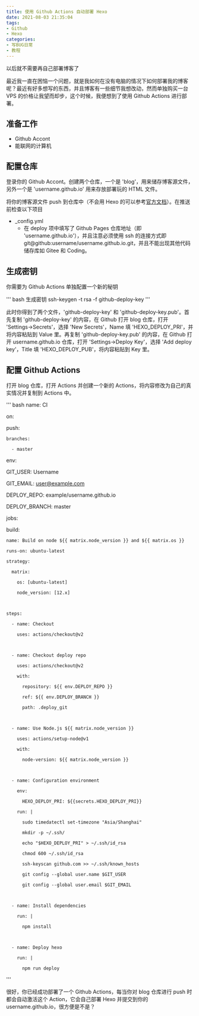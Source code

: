 ```yaml
---
title: 使用 Github Actions 自动部署 Hexo
date: 2021-08-03 21:35:04
tags:
- Github
- Hexo
categories:
- 写BUG日常
- 教程
---
```

以后就不需要再自己部署博客了
<!--more-->
最近我一直在困恼一个问题，就是我如何在没有电脑的情况下如何部署我的博客呢？最近有好多想写的东西，并且博客有一些细节我想改动，然而单独购买一台 VPS 的价格让我望而却步，这个时候，我便想到了使用 Github Actions 进行部署。

## 准备工作

- Github Accont
- 能联网的计算机

## 配置仓库

登录你的 Github Accont。创建两个仓库，一个是 'blog'，用来储存博客源文件，另外一个是 'username.github.io' 用来存放部署玩的 HTML 文件。

将你的博客源文件 push 到仓库中（不会用 Hexo 的可以参考[官方文档](https://hexo.io/zh-cn/docs/index.html)）。在推送前检查以下项目

- _config.yml
   - 在 deploy 项中填写了 Github Pages 仓库地址（即 'username.github.io'），并且注意必须使用 ssh 的连接方式即 git@github:username/username.github.io.git，并且不能出现其他代码储存库如 Gitee 和 Coding。


## 生成密钥

你需要为 Github Actions 单独配置一个新的秘钥

''' bash 生成密钥
ssh-keygen -t rsa -f github-deploy-key
'''

此时你得到了两个文件，'github-deploy-key' 和 'github-deploy-key.pub'。首先复制 'github-deploy-key' 的内容，在 Github 打开 blog 仓库，打开 'Settings->Secrets'，选择 'New Secrets'，Name 填 'HEXO_DEPLOY_PRI'，并将内容粘贴到 Value 里。再复制 'github-deploy-key.pub' 的内容，在 Github 打开 username.github.io 仓库，打开 'Settings->Deploy Key'，选择 'Add deploy key'，Title 填 'HEXO_DEPLOY_PUB'，将内容粘贴到 Key 里。

## 配置 Github Actions

打开 blog 仓库，打开 Actions 并创建一个新的 Actions，将内容修改为自己的真实情况并复制到 Actions 中。

''' bash 
name: CI



on:

  push:

    branches:

      - master



env:

  GIT_USER: Username

  GIT_EMAIL: user@example.com

  DEPLOY_REPO: example/username.github.io

  DEPLOY_BRANCH: master



jobs:

  build:

    name: Build on node ${{ matrix.node_version }} and ${{ matrix.os }}

    runs-on: ubuntu-latest

    strategy:

      matrix:

        os: [ubuntu-latest]

        node_version: [12.x]



    steps:

      - name: Checkout

        uses: actions/checkout@v2



      - name: Checkout deploy repo

        uses: actions/checkout@v2

        with:

          repository: ${{ env.DEPLOY_REPO }}

          ref: ${{ env.DEPLOY_BRANCH }}

          path: .deploy_git



      - name: Use Node.js ${{ matrix.node_version }}

        uses: actions/setup-node@v1

        with:

          node-version: ${{ matrix.node_version }}



      - name: Configuration environment

        env:

          HEXO_DEPLOY_PRI: ${{secrets.HEXO_DEPLOY_PRI}}

        run: |

          sudo timedatectl set-timezone "Asia/Shanghai"

          mkdir -p ~/.ssh/

          echo "$HEXO_DEPLOY_PRI" > ~/.ssh/id_rsa

          chmod 600 ~/.ssh/id_rsa

          ssh-keyscan github.com >> ~/.ssh/known_hosts

          git config --global user.name $GIT_USER

          git config --global user.email $GIT_EMAIL



      - name: Install dependencies

        run: |

          npm install



      - name: Deploy hexo

        run: |

          npm run deploy
  '''
  
很好，你已经成功部署了一个 Github Actions，每当你对 blog 仓库进行 push 时都会自动激活这个 Action，它会自己部署 Hexo 并提交到你的 username.github.io，很方便是不是？
